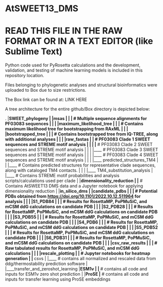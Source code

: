 # AtSWEET13_DMS
# READ THIS FILE IN THE RAW FORMAT OR IN A TEXT EDITOR (like Sublime Text)
Python code used for PyRosetta calculations and the development, validation, and testing of machine learning models is included in this repository location.

Files belonging to phylogenetic analyses and structural bioinformatics were uploaded to Box due to size restrictions.

The Box link can be found at:
LINK HERE

A tree architecture for the entire github/Box directory is depicted below:

.
|____SWEET_phylogeny
| |____msas
| | |____ # Multiple sequence alignments for PF03083 sequences
| | 
| |____maximum_likelihood_tree
| | |____ # Contains maximum likelihood tree for bootstrapping from RAxML
| | 
| |____bootstrapped_tree
| | |____ # Contains bootstrapped tree from IQ-TREE, along with additional analyses
| | 
| |____raw_fastas
|   |____ # PF03083 Clade 1 SWEET sequences and STREME motif analysis
|   | 
|   |____ # PF03083 Clade 2 SWEET sequences and STREME motif analysis
|   | 
|   |____ # PF03083 Clade 3 SWEET sequences and STREME motif analysis
|   | 
|   |____ # PF03083 Clade 4 SWEET sequences and STREME motif analysis
|   | 
|   |____ predicted_structures_TM4
|   | |____ # Contains predicted structures for representative clade sequences, along with cataloged TM4 contacts.
|   | 
|   |____ TM4_substitution_analysis
|     |____ # Contains STREME motif probabilities and analysis scripts/calculations used per clade
| 
|____dimensionality_reduction
| |____ # Contains AtSWEET13 DMS data and a Jupyter notebook for applying dimensionality reduction
| 
|____in_silico_dms
| |____candidate_pdbs
| | |____ # Potential PDBs obtained from https://doi.org/10.1101/2022.10.12.511964 for analysis
| | 
| |____S1_PDB84
| | |____ # Results for RosettaMP, PoPMuSiC, and mCSM ddG calculations on candidate PDB
| | 
| |____S2_PDB28
| | |____ # Results for RosettaMP, PoPMuSiC, and mCSM ddG calculations on candidate PDB
| | 
| |____S3_PDB55
| | |____ # Results for RosettaMP, PoPMuSiC, and mCSM ddG calculations on candidate PDB
| | 
| |____S4_PDB6
| | |____ # Results for RosettaMP, PoPMuSiC, and mCSM ddG calculations on candidate PDB
| | 
| |____S5_PDB52
| | |____ # Results for RosettaMP, PoPMuSiC, and mCSM ddG calculations on candidate PDB
| | 
| |____S6_PDB31
| | |____ # Results for RosettaMP, PoPMuSiC, and mCSM ddG calculations on candidate PDB
| | 
| |____csv_raw_results
| | |____ # Raw tabulated results for RosettaMP, PoPMuSiC, and mCSM ddG calculations
| | 
| |____rescale_plotting
|   |____ # Jupyter notebooks for heatmap generation
|   |____ csvs
|     |____ # contains all normalized and rescaled data from ddg/thermostability prediction software
|
|____transfer_and_zeroshot_learning
  |____ESM1v
  | |____ # contains all code and inputs for ESM1v zero shot prediction
  |
  |____ProSE
    |____ # contains all code and inputs for transfer learning using ProSE embeddings
